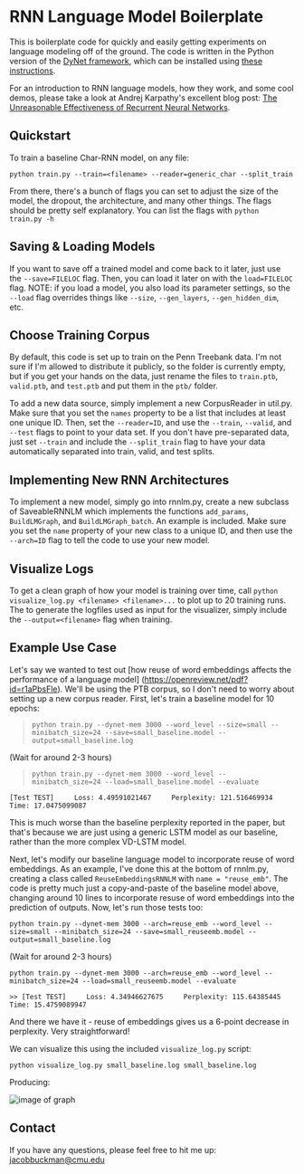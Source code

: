 # RNN Language Model Boilerplate

This is boilerplate code for quickly and easily getting experiments on language modeling off of the ground. The code is written in the Python version of the [DyNet framework](https://github.com/clab/dynet), which can be installed using [these instructions](http://dynet.readthedocs.io/en/latest/python.html).

For an introduction to RNN language models, how they work, and some cool demos, please take a look at Andrej Karpathy's excellent blog post: [The Unreasonable Effectiveness of Recurrent Neural Networks](http://karpathy.github.io/2015/05/21/rnn-effectiveness/).

## Quickstart

To train a baseline Char-RNN model, on any file:

`python train.py --train=<filename> --reader=generic_char --split_train`

From there, there's a bunch of flags you can set to adjust the size of the model, the dropout, the architecture, and many other things. The flags should be pretty self explanatory. You can list the flags with `python train.py -h`

## Saving & Loading Models

If you want to save off a trained model and come back to it later, just use the `--save=FILELOC` flag. Then, you can load it later on with the `load=FILELOC` flag. NOTE: if you load a model, you also load its parameter settings, so the `--load` flag overrides things like `--size`, `--gen_layers`, `--gen_hidden_dim`, etc.

## Choose Training Corpus

By default, this code is set up to train on the Penn Treebank data. I'm not sure if I'm allowed to distribute it publicly, so the folder is currently empty, but if you get your hands on the data, just rename the files to `train.ptb`, `valid.ptb`, and `test.ptb` and put them in the `ptb/` folder.

To add a new data source, simply implement a new CorpusReader in util.py. Make sure that you set the `names` property to be a list that includes at least one unique ID. Then, set the `--reader=ID`, and use the `--train`, `--valid`, and `--test` flags to point to your data set. If you don't have pre-separated data, just set `--train` and include the `--split_train` flag to have your data automatically separated into train, valid, and test splits.

## Implementing New RNN Architectures

To implement a new model, simply go into rnnlm.py, create a new subclass of SaveableRNNLM which implements the functions `add_params`, `BuildLMGraph`, and `BuildLMGraph_batch`. An example is included. Make sure you set the `name` property of your new class to a unique ID, and then use the `--arch=ID` flag to tell the code to use your new model.

## Visualize Logs

To get a clean graph of how your model is training over time, call `python visualize_log.py <filename> <filename>...` to plot up to 20 training runs. The to generate the logfiles used as input for the visualizer, simply include the `--output=<filename>` flag when training.

## Example Use Case

Let's say we wanted to test out [how reuse of word embeddings affects the performance of a language model] (https://openreview.net/pdf?id=r1aPbsFle). We'll be using the PTB corpus, so I don't need to worry about setting up a new corpus reader. First, let's train a baseline model for 10 epochs:

> `python train.py --dynet-mem 3000 --word_level --size=small --minibatch_size=24 --save=small_baseline.model --output=small_baseline.log`

(Wait for around 2-3 hours)

> `python train.py --dynet-mem 3000 --word_level --minibatch_size=24 --load=small_baseline.model --evaluate`

`[Test TEST]     Loss: 4.49591021467     Perplexity: 121.516469934       Time: 17.0475099087`

This is much worse than the baseline perplexity reported in the paper, but that's because we are just using a generic LSTM model as our baseline, rather than the more complex VD-LSTM model.

Next, let's modify our baseline language model to incorporate reuse of word embeddings. As an example, I've done this at the bottom of rnnlm.py, creating a class called `ReuseEmbeddingsRNNLM` with `name = "reuse_emb"`. The code is pretty much just a copy-and-paste of the baseline model above, changing around 10 lines to incorporate resuse of word embeddings into the prediction of outputs. Now, let's run those tests too:

`python train.py --dynet-mem 3000 --arch=reuse_emb --word_level --size=small --minibatch_size=24 --save=small_reuseemb.model --output=small_baseline.log`

(Wait for around 2-3 hours)

`python train.py --dynet-mem 3000 --arch=reuse_emb --word_level --minibatch_size=24 --load=small_reuseemb.model --evaluate`

`>> [Test TEST]     Loss: 4.34946627675     Perplexity: 115.64385445        Time: 15.4759089947`

And there we have it - reuse of embeddings gives us a 6-point decrease in perplexity. Very straightforward!

We can visualize this using the included `visualize_log.py` script:

`python visualize_log.py small_baseline.log small_baseline.log`

Producing:

![image of graph](https://github.com/jbuckman/boilerplate-dynet-rnn-lm/blob/master/compare_baseline_reuseemb.png)

## Contact

If you have any questions, please feel free to hit me up: jacobbuckman@cmu.edu
